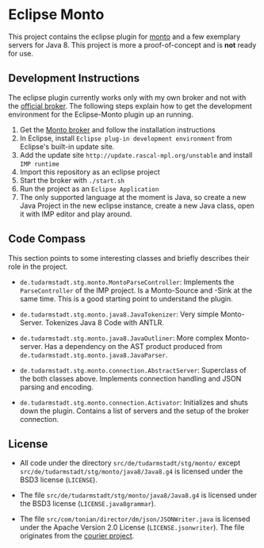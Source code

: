 Eclipse Monto
=============

This project contains the eclipse plugin for
[monto](https://bitbucket.org/inkytonik/monto) and a few exemplary servers for
Java 8. This project is more a proof-of-concept and is **not** ready for use.

Development Instructions
------------------------

The eclipse plugin currently works only with my own broker and not with the
[official broker](https://bitbucket.org/inkytonik/monto). The following steps
explain how to get the development environment for the Eclipse-Monto plugin up
an running.

1. Get the [Monto broker](https://github.com/svenkeidel/monto-broker)
   and follow the installation instructions
2. In Eclipse, install `Eclipse plug-in development environment` from Eclipse's built-in update site.
3. Add the update site `http://update.rascal-mpl.org/unstable` and install `IMP runtime`
4. Import this repository as an eclipse project
5. Start the broker with `./start.sh`
6. Run the project as an `Eclipse Application`
7. The only supported language at the moment is Java, so create a new Java
   Project in the new eclipse instance, create a new Java class, open it with IMP editor and play around.


Code Compass
------------

This section points to some interesting classes and briefly describes their role
in the project.

 * `de.tudarmstadt.stg.monto.MontoParseController`: Implements the
   `ParseController` of the IMP project. Is a Monto-Source and -Sink at the same
   time. This is a good starting point to understand the plugin.

 * `de.tudarmstadt.stg.monto.java8.JavaTokenizer`: Very simple Monto-Server.
   Tokenizes Java 8 Code with ANTLR.

 * `de.tudarmstadt.stg.monto.java8.JavaOutliner`: More complex Monto-server. Has
   a dependency on the AST product produced from
   `de.tudarmstadt.stg.monto.java8.JavaParser`.

 * `de.tudarmstadt.stg.monto.connection.AbstractServer`: Superclass of the both
   classes above. Implements connection handling and JSON parsing and encoding.

 * `de.tudarmstadt.stg.monto.connection.Activator`: Initializes and shuts down
   the plugin.  Contains a list of servers and the setup of the broker
   connection.

License
-------

* All code under the directory `src/de/tudarmstadt/stg/monto/` except
  `src/de/tudarmstadt/stg/monto/java8/Java8.g4` is licensed under the BSD3
  license (`LICENSE`).

* The file `src/de/tudarmstadt/stg/monto/java8/Java8.g4` is licensed under the
  BSD3 license (`LICENSE.java8grammar`).

* The file `src/com/tonian/director/dm/json/JSONWriter.java` is licensed under
  the Apache Version 2.0 License (`LICENSE.jsonwriter`).
  The file originates from the [courier project](https://github.com/JAIDE/courier).
